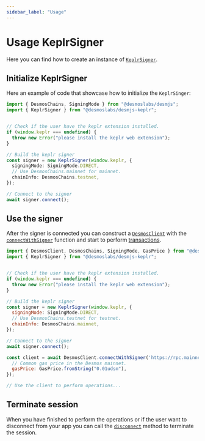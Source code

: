```yaml
---
sidebar_label: "Usage"
---
```


# Usage KeplrSigner

Here you can find how to create an instance of [`KeplrSigner`](docs/api/classes/desmoslabs_desmjs_keplr.KeplrSigner.md).

## Initialize KeplrSigner

Here an example of code that showcase how to initialize the `KeplrSinger`:

```ts
import { DesmosChains, SigningMode } from "@desmoslabs/desmjs";
import { KeplrSigner } from "@desmoslabs/desmjs-keplr";


// Check if the user have the keplr extension installed.
if (window.keplr === undefined) {
  throw new Error("please install the keplr web extension");
}

// Build the keplr signer
const signer = new KeplrSigner(window.keplr, {
  signingMode: SigningMode.DIRECT,
  // Use DesmosChains.mainnet for mainnet.
  chainInfo: DesmosChains.testnet,
});

// Connect to the signer
await signer.connect();
```

## Use the signer

After the signer is connected you can construct a [`DesmosClient`](docs/api/classes/desmoslabs_desmjs.DesmosClient.md)
with the [`connectWithSigner`](docs/api/classes/desmoslabs_desmjs.DesmosClient.md#connectwithsigner) function and
start to perform [transactions](docs/02-desmjs/03-perform-transactions.md).

```js
import { DesmosClient, DesmosChains, SigningMode, GasPrice } from "@desmoslabs/desmjs";
import { KeplrSigner } from "@desmoslabs/desmjs-keplr";


// Check if the user have the keplr extension installed.
if (window.keplr === undefined) {
  throw new Error("please install the keplr web extension");
}

// Build the keplr signer
const signer = new KeplrSigner(window.keplr, {
  signingMode: SigningMode.DIRECT,
  // Use DesmosChains.testnet for testnet.
  chainInfo: DesmosChains.mainnet,
});

// Connect to the signer
await signer.connect();

const client = await DesmosClient.connectWithSigner('https://rpc.mainnet.desmos.network', signer, {
  // Common gas price in the Desmos mainnet.
  gasPrice: GasPrice.fromString("0.01udsm"),
});

// Use the client to perform operations...
```

## Terminate session

When you have finished to perform the operations or if the user want to disconnect from your app you can
call the [`disconnect`](docs/api/classes/desmoslabs_desmjs_keplr.KeplrSigner.md#disconnect) method 
to terminate the session.

